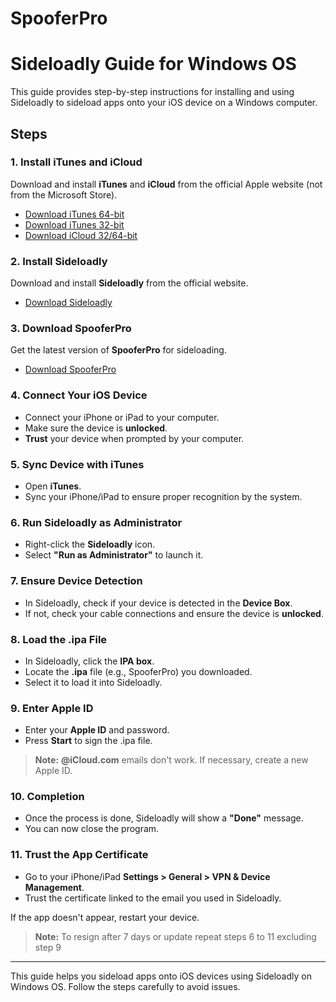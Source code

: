 # SpooferPro
# Sideloadly Guide for Windows OS

This guide provides step-by-step instructions for installing and using Sideloadly to sideload apps onto your iOS device on a Windows computer.

## Steps

### 1. Install iTunes and iCloud
Download and install **iTunes** and **iCloud** from the official Apple website (not from the Microsoft Store).

- [Download iTunes 64-bit](https://www.apple.com/itunes/download/win64)
- [Download iTunes 32-bit](https://www.apple.com/itunes/download/win32)
- [Download iCloud 32/64-bit](https://updates.cdn-apple.com/2020/windows/001-39935-20200911-1A70AA56-F448-11EA-8CC0-99D41950005E/iCloudSetup.exe)

### 2. Install Sideloadly
Download and install **Sideloadly** from the official website.

- [Download Sideloadly](https://sideloadly.io/#download)

### 3. Download SpooferPro
Get the latest version of **SpooferPro** for sideloading.

- [Download SpooferPro](https://spooferpro.com/)

### 4. Connect Your iOS Device
- Connect your iPhone or iPad to your computer.
- Make sure the device is **unlocked**.
- **Trust** your device when prompted by your computer.

### 5. Sync Device with iTunes
- Open **iTunes**.
- Sync your iPhone/iPad to ensure proper recognition by the system.

### 6. Run Sideloadly as Administrator
- Right-click the **Sideloadly** icon.
- Select **"Run as Administrator"** to launch it.

### 7. Ensure Device Detection
- In Sideloadly, check if your device is detected in the **Device Box**.
- If not, check your cable connections and ensure the device is **unlocked**.

### 8. Load the .ipa File
- In Sideloadly, click the **IPA box**.
- Locate the **.ipa** file (e.g., SpooferPro) you downloaded.
- Select it to load it into Sideloadly.

### 9. Enter Apple ID
- Enter your **Apple ID** and password.
- Press **Start** to sign the .ipa file.
  
> **Note:** **@iCloud.com** emails don't work. If necessary, create a new Apple ID.

### 10. Completion
- Once the process is done, Sideloadly will show a **"Done"** message.
- You can now close the program.

### 11. Trust the App Certificate
- Go to your iPhone/iPad **Settings > General > VPN & Device Management**.
- Trust the certificate linked to the email you used in Sideloadly.
  
If the app doesn't appear, restart your device.
> **Note:** To resign after 7 days or update repeat steps 6 to 11 excluding step 9

---

This guide helps you sideload apps onto iOS devices using Sideloadly on Windows OS. Follow the steps carefully to avoid issues.

